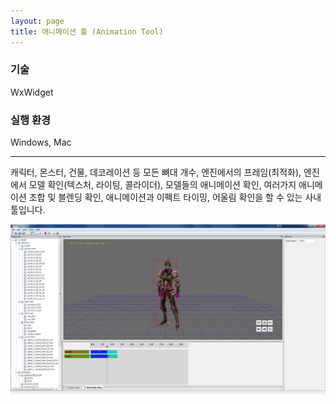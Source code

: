 ```yaml
---
layout: page
title: 애니메이션 툴 (Animation Tool)
---
```


### 기술
WxWidget    

### 실행 환경
Windows, Mac  

---

캐릭터, 몬스터, 건물, 데코레이션 등 모든 뼈대 개수, 엔진에서의 프레임(최적화), 엔진에서 모델 확인(텍스처, 라이팅, 콜라이더), 모델들의 애니메이션 확인, 여러가지 애니메이션 조합 및 블렌딩 확인, 애니메이션과 이펙트 타이밍, 어울림 확인을 할 수 있는 사내 툴입니다.  

![image](/assets/images/games/engine/7.png)